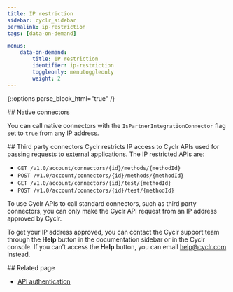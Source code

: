 ```yaml
---
title: IP restriction
sidebar: cyclr_sidebar
permalink: ip-restriction
tags: [data-on-demand]

menus:
    data-on-demand:
        title: IP restriction
        identifier: ip-restriction
        toggleonly: menutoggleonly
        weight: 2
---
```

{::options parse_block_html="true" /}
<section class="card">
## Native connectors

You can call native connectors with the `IsPartnerIntegrationConnector` flag set to `true` from any IP address.


</section>
<section class="card">
## Third party connectors
Cyclr restricts IP access to Cyclr APIs used for passing requests to external applications. The IP restricted APIs are:

*  `GET /v1.0/account/connectors/{id}/methods/{methodId}` 
*  `POST /v1.0/account/connectors/{id}/methods/{methodId}`
*  `GET /v1.0/account/connectors/{id}/test/{methodId}`
*  `POST /v1.0/account/connectors/{id}/test/{methodId}`

To use Cyclr APIs to call standard connectors, such as third party connectors, you can only make the Cyclr API request from an IP address approved by Cyclr. 

To get your IP address approved, you can contact the Cyclr support team through the **Help** button in the documentation sidebar or in the Cyclr console. If you can’t access the **Help** button, you can email help@cyclr.com instead.


</section>
<section class="card">
## Related page

*  [API authentication](api-authentication)

</section>

